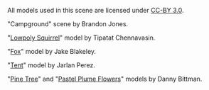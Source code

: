 All models used in this scene are licensed under [CC-BY 3.0](https://creativecommons.org/licenses/by/3.0/legalcode).

"Campground" scene by Brandon Jones.

"[Lowpoly Squirrel](https://poly.google.com/view/eGdXC-5V2wM)" model by Tipatat Chennavasin.

"[Fox](https://poly.google.com/view/1DsQKS4G-aj)" model by Jake Blakeley.

"[Tent](https://poly.google.com/view/2tvQrMLf_tP)" model by Jarlan Perez.

"[Pine Tree](https://poly.google.com/view/2Qo-fmVKuSG)" and "[Pastel Plume Flowers](https://poly.google.com/view/eLVv17bTyB-)" models by Danny Bittman.

